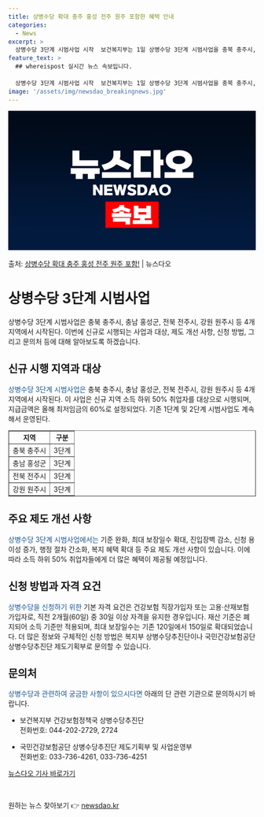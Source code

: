 ```yaml
---
title: 상병수당 확대 충주 홍성 전주 원주 포함한 혜택 안내
categories:
  - News
excerpt: >
  상병수당 3단계 시범사업 시작  보건복지부는 1일 상병수당 3단계 시범사업을 충북 충주시, 충남 홍성군, 전…
feature_text: >
  ## whereispost 실시간 뉴스 속보입니다.

  상병수당 3단계 시범사업 시작  보건복지부는 1일 상병수당 3단계 시범사업을 충북 충주시, 충남 홍성군, 전…
image: '/assets/img/newsdao_breakingnews.jpg'
---
```


![뉴스다오 속보](/assets/img/newsdao_breakingnews.jpg)

<p>출처: <a href="https://newsdao.kr/4535" rel="dofollow">상병수당 확대 충주 홍성 전주 원주 포함!</a> | 뉴스다오</p>

<h1>상병수당 3단계 시범사업</h1>
<p data-ke-size="size16">상병수당 3단계 시범사업은 충북 충주시, 충남 홍성군, 전북 전주시, 강원 원주시 등 4개 지역에서 시작된다. 이번에 신규로 시행되는 사업과 대상, 제도 개선 사항, 신청 방법, 그리고 문의처 등에 대해 알아보도록 하겠습니다.</p>

<h2>신규 시행 지역과 대상</h2>
<p><span style="color: #1a5490;">상병수당 3단계 시범사업은</span> 충북 충주시, 충남 홍성군, 전북 전주시, 강원 원주시 등 4개 지역에서 시작된다. 이 사업은 신규 지역 소득 하위 50% 취업자를 대상으로 시행되며, 지급금액은 올해 최저임금의 60%로 설정되었다. 기존 1단계 및 2단계 시범사업도 계속해서 운영된다.</p>

<table style="width: 100%;" border="1">
<tbody>
<tr>
<td style="text-align: center; height: 17px;"><b>지역</b></td>
<td style="text-align: center; height: 17px;"><b>구분</b></td>
</tr>
<tr>
<td style="text-align: center; height: 17px;">충북 충주시</td>
<td style="text-align: center; height: 17px;">3단계</td>
</tr>
<tr>
<td style="text-align: center; height: 17px;">충남 홍성군</td>
<td style="text-align: center; height: 17px;">3단계</td>
</tr>
<tr>
<td style="text-align: center; height: 17px;">전북 전주시</td>
<td style="text-align: center; height: 17px;">3단계</td>
</tr>
<tr>
<td style="text-align: center; height: 17px;">강원 원주시</td>
<td style="text-align: center; height: 17px;">3단계</td>
</tr>
</tbody>
</table>

<h2>주요 제도 개선 사항</h2>
<p><span style="color: #1a5490;">상병수당 3단계 시범사업에서는</span> 기준 완화, 최대 보장일수 확대, 진입장벽 감소, 신청 용이성 증가, 행정 절차 간소화, 복지 혜택 확대 등 주요 제도 개선 사항이 있습니다. 이에 따라 소득 하위 50% 취업자들에게 더 많은 혜택이 제공될 예정입니다.</p>

<h2>신청 방법과 자격 요건</h2>
<p><span style="color: #1a5490;">상병수당을 신청하기 위한</span> 기본 자격 요건은 건강보험 직장가입자 또는 고용·산재보험 가입자로, 직전 2개월(60일) 중 30일 이상 자격을 유지한 경우입니다. 재산 기준은 폐지되어 소득 기준만 적용되며, 최대 보장일수는 기존 120일에서 150일로 확대되었습니다. 더 많은 정보와 구체적인 신청 방법은 복지부 상병수당추진단이나 국민건강보험공단 상병수당추진단 제도기획부로 문의할 수 있습니다.</p>

<h2>문의처</h2>
<p><span style="color: #1a5490;">상병수당과 관련하여 궁금한 사항이 있으시다면</span> 아래의 단 관련 기관으로 문의하시기 바랍니다.</p>
<ul>
<li>보건복지부 건강보험정책국 상병수당추진단<br>
전화번호: 044-202-2729, 2724</li>
</ul>
<ul>
<li>국민건강보험공단 상병수당추진단 제도기획부 및 사업운영부<br>
전화번호: 033-736-4261, 033-736-4251</li>
</ul>
<p><a href="https://newsdao.kr/4535">뉴스다오 기사 바로가기</a></p>
<p data-ke-size="size16">&nbsp;</p> 

원하는 뉴스 찾아보기 👉 <a href="https://newsdao.kr" rel="dofollow">newsdao.kr</a>


